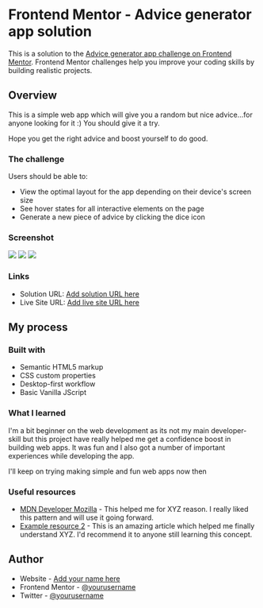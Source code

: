 # Frontend Mentor - Advice generator app solution

This is a solution to the [Advice generator app challenge on Frontend Mentor](https://www.frontendmentor.io/challenges/advice-generator-app-QdUG-13db). Frontend Mentor challenges help you improve your coding skills by building realistic projects.


## Overview

This is a simple web app which will give you a random but nice advice...for anyone looking for it :)
You should give it a try. 

Hope you get the right advice and boost yourself to do good.

### The challenge

Users should be able to:

   - View the optimal layout for the app depending on their device's screen size
   - See hover states for all interactive elements on the page
   - Generate a new piece of advice by clicking the dice icon
### Screenshot

![](preview/active-state.jpg)
![](preview/screenshot-desktop.jpg)
![](preview/screenshot-mobile.jpg)


### Links

- Solution URL: [Add solution URL here](https://your-solution-url.com)
- Live Site URL: [Add live site URL here](https://your-live-site-url.com)

## My process

### Built with

- Semantic HTML5 markup
- CSS custom properties
- Desktop-first workflow
- Basic Vanilla JScript 


### What I learned

I'm a bit beginner on the web development as its not my main developer-skill but this project have really helped me get a confidence boost in building web apps. It was fun and I also got a number of important experiences while developing the app.


I'll keep on trying making simple and fun web apps now then 

### Useful resources

- [MDN Developer Mozilla](https://www.example.com) - This helped me for XYZ reason. I really liked this pattern and will use it going forward.
- [Example resource 2](https://www.example.com) - This is an amazing article which helped me finally understand XYZ. I'd recommend it to anyone still learning this concept.


## Author

- Website - [Add your name here](https://www.your-site.com)
- Frontend Mentor - [@yourusername](https://www.frontendmentor.io/profile/yourusername)
- Twitter - [@yourusername](https://www.twitter.com/yourusername)


